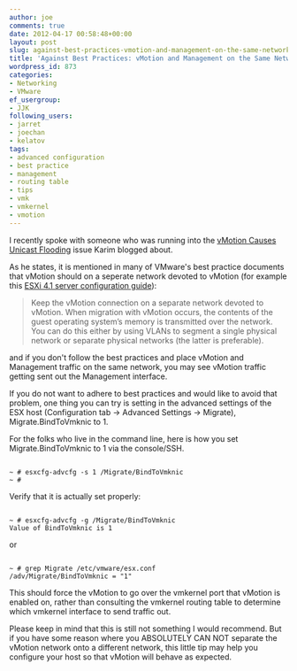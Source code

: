 ```yaml
---
author: joe
comments: true
date: 2012-04-17 00:58:48+00:00
layout: post
slug: against-best-practices-vmotion-and-management-on-the-same-network
title: 'Against Best Practices: vMotion and Management on the Same Network'
wordpress_id: 873
categories:
- Networking
- VMware
ef_usergroup:
- JJK
following_users:
- jarret
- joechan
- kelatov
tags:
- advanced configuration
- best practice
- management
- routing table
- tips
- vmk
- vmkernel
- vmotion
---
```


I recently spoke with someone who was running into the [vMotion Causes Unicast Flooding](http://virtuallyhyper.com/index.php/2012/03/vmotion-causes-unicast-flooding/) issue Karim blogged about.

As he states, it is mentioned in many of VMware's best practice documents that vMotion should on a seperate network devoted to vMotion (for example this [ESXi 4.1 server configuration guide]( http://www.vmware.com/pdf/vsphere4/r41/vsp_41_esxi_server_config.pdf)):


> Keep the vMotion connection on a separate network devoted to vMotion. When migration with vMotion
occurs, the contents of the guest operating system’s memory is transmitted over the network. You can do this either by using VLANs to segment a single physical network or separate physical networks (the latter is preferable).


and if you don't follow the best practices and place vMotion and Management traffic on the same network, you may see vMotion traffic getting sent out the Management interface.

If you do not want to adhere to best practices and would like to avoid that problem, one thing you can try is setting in the advanced settings of the ESX host (Configuration tab -> Advanced Settings -> Migrate), Migrate.BindToVmknic to 1.

For the folks who live in the command line, here is how you set Migrate.BindToVmknic to 1 via the console/SSH.


```

~ # esxcfg-advcfg -s 1 /Migrate/BindToVmknic
~ #

```


Verify that it is actually set properly:


```

~ # esxcfg-advcfg -g /Migrate/BindToVmknic
Value of BindToVmknic is 1

```


or


```

~ # grep Migrate /etc/vmware/esx.conf
/adv/Migrate/BindToVmknic = "1"

```


This should force the vMotion to go over the vmkernel port that vMotion is enabled on, rather than consulting the vmkernel routing table to determine which vmkernel interface to send traffic out.

Please keep in mind that this is still not something I would recommend. But if you have some reason where you ABSOLUTELY CAN NOT separate the vMotion network onto a different network, this little tip may help you configure your host so that vMotion will behave as expected.
